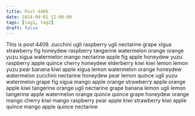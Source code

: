 ```yaml
---
title: Post 4409
date: 2024-09-01 12:00:00
tags: [tag1, tag2]
draft: false
---
```

This is post 4409.
zucchini
ugli
raspberry
ugli
nectarine
grape
xigua
strawberry
fig
honeydew
raspberry
tangerine
watermelon
orange
orange
yuzu
xigua
watermelon
mango
nectarine
apple
fig
apple
honeydew
yuzu
raspberry
apple
quince
cherry
honeydew
elderberry
kiwi
kiwi
lemon
lemon
yuzu
pear
banana
kiwi
apple
xigua
lemon
watermelon
orange
honeydew
watermelon
zucchini
nectarine
honeydew
pear
lemon
quince
ugli
yuzu
watermelon
grape
fig
xigua
mango
apple
orange
strawberry
apple
orange
apple
kiwi
tangerine
orange
ugli
nectarine
grape
banana
lemon
ugli
lemon
tangerine
apple
watermelon
orange
quince
quince
grape
honeydew
orange
mango
cherry
kiwi
mango
raspberry
pear
apple
kiwi
strawberry
kiwi
apple
quince
mango
apple
quince
nectarine

